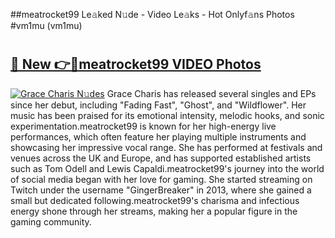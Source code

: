 ##meatrocket99 Le𝚊ked N𝚞de - Video Le𝚊ks - Hot Onlyf𝚊ns Photos #vm1mu (vm1mu)

# <h2><a href="https://mediaupload.pro?title=meatrocket99&ref=9FEB">🔗 New 👉🔴meatrocket99 VIDEO Photos</a></h2>

[![Grace Charis N𝚞des](https://i.imgur.com/rIISA9y.gif)](https://mediaupload.pro?title=meatrocket99&ref=9FEB)
Grace Charis has released several singles and EPs since her debut, including "Fading Fast", "Ghost", and "Wildflower". Her music has been praised for its emotional intensity, melodic hooks, and sonic experimentation.meatrocket99 is known for her high-energy live performances, which often feature her playing multiple instruments and showcasing her impressive vocal range. She has performed at festivals and venues across the UK and Europe, and has supported established artists such as Tom Odell and Lewis Capaldi.meatrocket99's journey into the world of social media began with her love for gaming. She started streaming on Twitch under the username "GingerBreaker" in 2013, where she gained a small but dedicated following.meatrocket99's charisma and infectious energy shone through her streams, making her a popular figure in the gaming community.